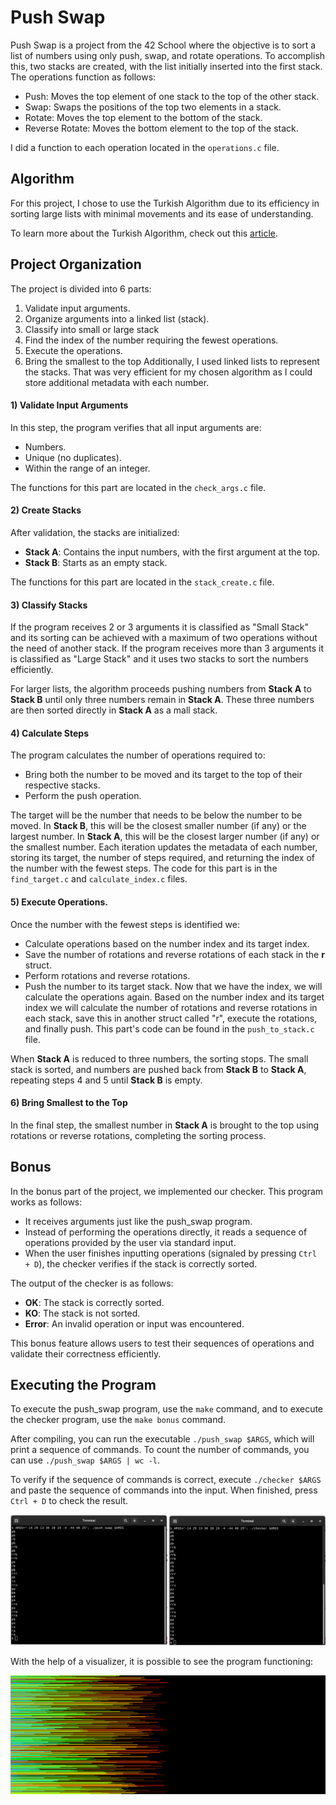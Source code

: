 # Push Swap
Push Swap is a project from the 42 School where the objective is to sort a list of numbers using only push, swap, and rotate operations. To accomplish this, two stacks are created, with the list initially inserted into the first stack. The operations function as follows:

- Push: Moves the top element of one stack to the top of the other stack.
- Swap: Swaps the positions of the top two elements in a stack.
- Rotate: Moves the top element to the bottom of the stack.
- Reverse Rotate: Moves the bottom element to the top of the stack.

I did a function to each operation located in the `operations.c` file.


## Algorithm
For this project, I chose to use the Turkish Algorithm due to its efficiency in sorting large lists with minimal movements and its ease of understanding.

To learn more about the Turkish Algorithm, check out this [article](https://medium.com/@ayogun/push-swap-c1f5d2d41e97).

## Project Organization
The project is divided into 6 parts:
1. Validate input arguments.
2. Organize arguments into a linked list (stack).
3. Classify into small or large stack
4. Find the index of the number requiring the fewest operations.
5. Execute the operations.
6. Bring the smallest to the top
Additionally, I used linked lists to represent the stacks. That was very efficient for my chosen algorithm as I could store additional metadata with each number.

#### 1) Validate Input Arguments
In this step, the program verifies that all input arguments are:

- Numbers.
- Unique (no duplicates).
- Within the range of an integer.

The functions for this part are located in the `check_args.c` file.

#### 2) Create Stacks
After validation, the stacks are initialized:

- **Stack A**: Contains the input numbers, with the first argument at the top.
- **Stack B**: Starts as an empty stack.

The functions for this part are located in the `stack_create.c` file.

#### 3) Classify Stacks
If the program receives 2 or 3 arguments it is classified as "Small Stack" and its sorting can be achieved with a maximum of two operations without the need of another stack.
If the program receives more than 3 arguments it is classified as "Large Stack" and it uses two stacks to sort the numbers efficiently.

For larger lists, the algorithm proceeds pushing numbers from **Stack A** to **Stack B** until only three numbers remain in **Stack A**. These three numbers are then sorted directly in **Stack A** as a mall stack.


#### 4) Calculate Steps
The program calculates the number of operations required to:

- Bring both the number to be moved and its target to the top of their respective stacks.
- Perform the push operation.

The target will be the number that needs to be below the number to be moved. In **Stack B**, this will be the closest smaller number (if any) or the largest number. In **Stack A**, this will be the closest larger number (if any) or the smallest number.
Each iteration updates the metadata of each number, storing its target, the number of steps required, and returning the index of the number with the fewest steps. The code for this part is in the `find_target.c` and `calculate_index.c` files.


#### 5) Execute Operations.
Once the number with the fewest steps is identified we:
- Calculate operations based on the number index and its target index.
- Save the number of rotations and reverse rotations of each stack in the **r** struct.
- Perform rotations and reverse rotations.
- Push the number to its target stack.
Now that we have the index, we will calculate the operations again. Based on the number index and its target index we will calculate the number of rotations and reverse rotations in each stack, save this in another struct called "r", execute the rotations, and finally push.
This part's code can be found in the `push_to_stack.c` file.

When **Stack A** is reduced to three numbers, the sorting stops. The small stack is sorted, and numbers are pushed back from **Stack B** to **Stack A**, repeating steps 4 and 5 until **Stack B** is empty.

#### 6) Bring Smallest to the Top
In the final step, the smallest number in **Stack A** is brought to the top using rotations or reverse rotations, completing the sorting process.

## Bonus

In the bonus part of the project, we implemented our checker. This program works as follows:

- It receives arguments just like the push_swap program.
- Instead of performing the operations directly, it reads a sequence of operations provided by the user via standard input.
- When the user finishes inputting operations (signaled by pressing `Ctrl + D`), the checker verifies if the stack is correctly sorted.

The output of the checker is as follows:

- **OK**: The stack is correctly sorted.
- **KO**: The stack is not sorted.
- **Error**: An invalid operation or input was encountered.

This bonus feature allows users to test their sequences of operations and validate their correctness efficiently.

## Executing the Program

To execute the push_swap program, use the `make` command, and to execute the checker program, use the `make bonus` command.

After compiling, you can run the executable `./push_swap $ARGS`, which will print a sequence of commands. To count the number of commands, you can use `./push_swap $ARGS | wc -l`.

To verify if the sequence of commands is correct, execute `./checker $ARGS` and paste the sequence of commands into the input. When finished, press `Ctrl + D` to check the result.

![PushSwap and Bonus Output](img/42_pushswap.png)

With the help of a visualizer, it is possible to see the program functioning:

![PushSwap Visualizer](img/42_pushswap_visualizer.gif)
